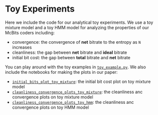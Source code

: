 # Toy Experiments

Here we include the code for our analytical toy experiments. We use a toy mixture model and a toy HMM model for analyzing 
the properties of our McBits coders including:
- convergence: the convergence of **net** bitrate to the entropy as `N` increases
- cleanliness: the gap between **net** bitrate and **ideal** bitrate
- initial bit cost: the gap between **total** bitrate and **net** bitrate

You can play around with the toy examples in [`toy_example.py`](./toy_example.py). We also include the notebooks for making the plots in our paper:
- [`initial_bits_plot_toy_mixture`](./initial_bits_plot_toy_mixture.ipynb): the initial bit cost plot on toy mixture model
- [`cleanliness_convergence_plots_toy_mixture`](./cleanliness_convergence_plots_toy_mixture.ipynb): the cleanliness anc convergence plots on toy mixture model
- [`cleanliness_convergence_plots_toy_hmm`](./cleanliness_convergence_plots_toy_hmm.ipynb): the cleanliness anc convergence plots on toy HMM model 